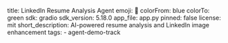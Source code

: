 title: LinkedIn Resume Analysis Agent
emoji: 📄
colorFrom: blue
colorTo: green
sdk: gradio
sdk_version: 5.18.0
app_file: app.py
pinned: false
license: mit
short_description: AI-powered resume analysis and LinkedIn image enhancement
tags:
    - agent-demo-track